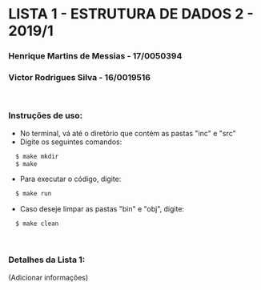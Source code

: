 # LISTA 1 - ESTRUTURA DE DADOS 2 - 2019/1

### Henrique Martins de Messias - 17/0050394
### Victor Rodrigues Silva - 16/0019516

<br>

### Instruções de uso:

 - No terminal, vá até o diretório que contém as pastas "inc" e "src"
 - Digite os seguintes comandos:

  ```bash
    $ make mkdir
    $ make
  ```

  - Para executar o código, digite:

  ```bash
    $ make run
  ```

  - Caso deseje limpar as pastas "bin" e "obj", digite:

  ```bash
    $ make clean
  ```

<br>

### Detalhes da Lista 1:

(Adicionar informações)
